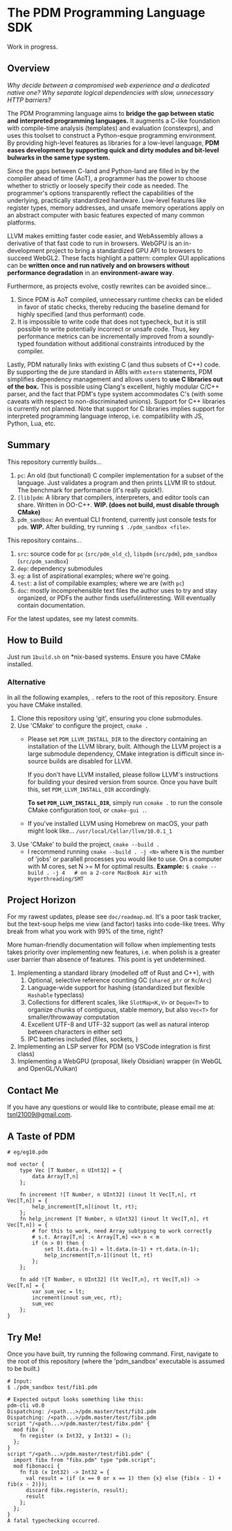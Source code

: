 # The PDM Programming Language SDK

Work in progress.

## Overview

*Why decide between a compromised web experience and a dedicated native one?*
*Why separate logical dependencies with slow, unnecessary HTTP barriers?*

The PDM Programming language aims to **bridge the gap between static and interpreted programming languages.**
It augments a C-like foundation with compile-time analysis (templates) and evaluation (constexprs), and
uses this toolset to construct a Python-esque programming environment. By providing high-level features
as libraries for a low-level language, 
**PDM eases development by supporting quick and dirty modules and bit-level bulwarks in the same type system.**

Since the gaps between C-land and Python-land are filled in by the compiler ahead of time (AoT), a
programmer has the power to choose whether to strictly or loosely specify their code as needed.
The programmer's options transparently reflect the capabilities of the underlying, practically
standardized hardware. Low-level features like register types, memory addresses, and unsafe memory
operations apply on an abstract computer with basic features expected of many common platforms.

LLVM makes emitting faster code easier, and WebAssembly allows a derivative of that fast code to run in browsers.
WebGPU is an in-development project to bring a standardized GPU API to browsers to succeed WebGL2.
These facts highlight a pattern: complex GUI applications can be 
**written once and run natively and on browsers without performance degradation** in an 
**environment-aware way**. 

Furthermore, as projects evolve, costly rewrites can be avoided since...
1. Since PDM is AoT compiled, unnecessary runtime checks can be elided in favor of static checks, thereby 
   reducing the baseline demand for highly specified (and thus performant) code.
2. It is impossible to write code that does not typecheck, but it is still possible to write potentially incorrect or unsafe code. Thus, key performance metrics can be incrementally improved from a soundly-typed foundation without additional constraints introduced by the compiler.

Lastly, PDM naturally links with existing C (and thus subsets of C++) code. By supporting the de jure standard
in ABIs with `extern` statements, PDM simplifies dependency management and allows users to 
**use C libraries out of the box.** This is possible using Clang's excellent, highly modular C/C++ parser,
and the fact that PDM's type system accommodates C's (with some caveats with respect to non-discriminated unions).
Support for C++ libraries is currently not planned.
Note that support for C libraries implies support for interpreted programming language interop, i.e. compatibility with JS, Python, Lua, etc.

## Summary

This repository currently builds...
1. `pc`: An old (but functional) C compiler implementation for a subset of the language. Just validates a program 
   and then prints LLVM IR to stdout. The benchmark for performance (it's really quick!).
2. `[lib]pdm`: A library that compilers, interpreters, and editor tools can share. Written in OO-C++. **WIP. (does not build, must disable through CMake)**
3. `pdm_sandbox`: An eventual CLI frontend, currently just console tests for `pdm`. **WIP.**
After building, try running `$ ./pdm_sandbox <file>`.

This repository contains...
1. `src`: source code for `pc` (`src/pdm_old_c`), `libpdm` (`src/pdm`), `pdm_sandbox` (`src/pdm_sandbox`)
2. `dep`: dependency submodules
3. `eg`: a list of aspirational examples; where we're going.
4. `test`: a list of compilable examples; where we are (with `pc`)
5. `doc`: mostly incomprehensible text files the author uses to try and stay organized, or PDFs the author finds useful/interesting. Will eventually contain documentation.

For the latest updates, see my latest commits.


## How to Build

Just run `1build.sh` on *nix-based systems.
Ensure you have CMake installed.

### Alternative

In all the following examples, `.` refers to the root of this repository.
Ensure you have CMake installed.

1. Clone this repository using 'git', ensuring you clone submodules.
2. Use 'CMake' to configure the project, `cmake .`
   - Please set `PDM_LLVM_INSTALL_DIR` to the directory containing an installation of the LLVM library, built.
     Although the LLVM project is a large submodule dependency, CMake integration is difficult since in-source
     builds are disabled for LLVM.

     If you don't have LLVM installed, please follow LLVM's instructions for building your desired version from 
     source. Once you have built this, set `PDM_LLVM_INSTALL_DIR` accordingly.
   
     **To set `PDM_LLVM_INSTALL_DIR`**, simply run `ccmake .` to run the console CMake configuration tool, or 
     `cmake-gui .`.

   - If you've installed LLVM using Homebrew on macOS, your path might look like...
      `/usr/local/Cellar/llvm/10.0.1_1`
3. Use 'CMake' to build the project, `cmake --build .`
   - I recommend running `cmake --build . -j <N>` where `N` is the number of 'jobs' or parallell processes you
     would like to use. On a computer with M cores, set N >= M for optimal results.
     **Example:** `$ cmake --build . -j 4   # on a 2-core MacBook Air with Hyperthreading/SMT`


## Project Horizon

For my rawest updates, please see `doc/roadmap.md`. It's a poor task tracker, but the text-soup helps me view (and factor)
tasks into code-like trees. Why break from what you work with 99% of the time, right?

More human-friendly documentation will follow when implementing tests takes priority over implementing new features, i.e.
when polish is a greater user barrier than absence of features. This point is yet undetermined.

1. Implementing a standard library (modelled off of Rust and C++), with
   1. Optional, selective reference counting GC (`shared_ptr` or `Rc`/`Arc`)
   2. Language-wide support for hashing (standardized but flexible `Hashable` typeclass)
   3. Collections for different scales, like `SlotMap<K,V>` or `Deque<T>` to organize
      chunks of contiguous, stable memory, but also `Vec<T>` for smaller/throwaway 
      computation
   4. Excellent UTF-8 and UTF-32 support (as well as natural interop between characters in either set)
   5. IPC batteries included (files, sockets, )
2. Implementing an LSP server for PDM (so VSCode integration is first class) 
3. Implementing a WebGPU (proposal, likely Obsidian) wrapper (in WebGL and OpenGL/Vulkan)

## Contact Me

If you have any questions or would like to contribute, please email me at: [tsnl21009@gmail.com](mailto:tsnl21009@gmail.com).


## A Taste of PDM

```
# eg/eg10.pdm

mod vector {
    type Vec [T Number, n UInt32] = {
        data Array[T,n]
    };

    fn increment ![T Number, n UInt32] (inout lt Vec[T,n], rt Vec[T,n]) = {
        help_increment[T,n](inout lt, rt);
    };
    fn help_increment [T Number, n UInt32] (inout lt Vec[T,n], rt Vec[T,n]) = {
        # for this to work, need Array subtyping to work correctly
        # s.t. Array[T,n] :< Array[T,m] <=> n < m
        if (n > 0) then {
            set lt.data.(n-1) = lt.data.(n-1) + rt.data.(n-1);
            help_increment[T,n-1](inout lt, rt)
        };
    };

    fn add ![T Number, n UInt32] (lt Vec[T,n], rt Vec[T,n]) -> Vec[T,n] = {
        var sum_vec = lt;
        increment(inout sum_vec, rt);
        sum_vec
    };
}
```

## Try Me!

Once you have built, try running the following command.
First, navigate to the root of this repository (where the 'pdm_sandbox' executable is assumed to be built.)

```
# Input:
$ ./pdm_sandbox test/fib1.pdm

# Expected output looks something like this:
pdm-cli v0.0
Dispatching: /<path...>/pdm.master/test/fib1.pdm
Dispatching: /<path...>/pdm.master/test/fibx.pdm
script "/<path...>/pdm.master/test/fibx.pdm" {
  mod fibx {
    fn register (x Int32, y Int32) = ();
  };
}
script "/<path...>/pdm.master/test/fib1.pdm" {
  import fibx from "fibx.pdm" type "pdm.script";
  mod fibonacci {
    fn fib (x Int32) -> Int32 = {
      val result = (if (x == 0 or x == 1) then {x} else {fib(x - 1) + fib(x - 2)});
      discard fibx.register(n, result);
      result
    };
  };
}
A fatal typechecking occurred.
```